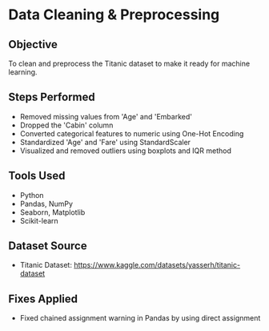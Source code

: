 # Data Cleaning & Preprocessing

## Objective
To clean and preprocess the Titanic dataset to make it ready for machine learning.

## Steps Performed
- Removed missing values from 'Age' and 'Embarked'
- Dropped the 'Cabin' column
- Converted categorical features to numeric using One-Hot Encoding
- Standardized 'Age' and 'Fare' using StandardScaler
- Visualized and removed outliers using boxplots and IQR method

## Tools Used
- Python
- Pandas, NumPy
- Seaborn, Matplotlib
- Scikit-learn

## Dataset Source
- Titanic Dataset: https://www.kaggle.com/datasets/yasserh/titanic-dataset

## Fixes Applied
- Fixed chained assignment warning in Pandas by using direct assignment
